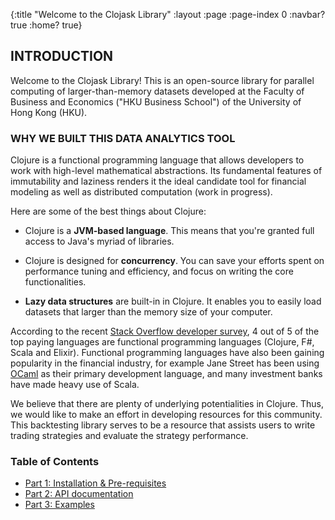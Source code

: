 {:title "Welcome to the Clojask Library"
 :layout :page
 :page-index 0
 :navbar? true
 :home? true}

## INTRODUCTION

Welcome to the Clojask Library! This is an open-source library for parallel computing of larger-than-memory datasets developed at the Faculty of Business and Economics ("HKU Business School") of the University of Hong Kong (HKU).


### WHY WE BUILT THIS DATA ANALYTICS TOOL

Clojure is a functional programming language that allows developers to work with high-level mathematical abstractions. Its fundamental features of immutability and laziness renders it the ideal candidate tool for financial modeling as well as distributed computation (work in progress). 

Here are some of the best things about Clojure:

- Clojure is a **JVM-based language**. This means that you're granted full access to Java's myriad of libraries.

- Clojure is designed for **concurrency**. You can save your efforts spent on performance tuning and efficiency, and focus on writing the core functionalities.

- **Lazy data structures** are built-in in Clojure. It enables you to easily load datasets that larger than the memory size of your computer.

According to the recent [Stack Overflow developer survey](https://insights.stackoverflow.com/survey/2019), 4 out of 5 of the top paying languages are functional programming languages (Clojure, F#, Scala and Elixir). Functional programming languages have also been gaining popularity in the financial industry, for example Jane Street has been using [OCaml](https://blog.janestreet.com/why-ocaml/) as their primary development language, and many investment banks have made heavy use of Scala.

We believe that there are plenty of underlying potentialities in Clojure. Thus, we would like to make an effort in developing resources for this community. This backtesting library serves to be a resource that assists users to write trading strategies and evaluate the strategy performance.


### Table of Contents

- [Part 1: Installation & Pre-requisites](/posts-output/get-started)
- [Part 2: API documentation](/posts-output/API)
- [Part 3: Examples](/posts-output/examples)

